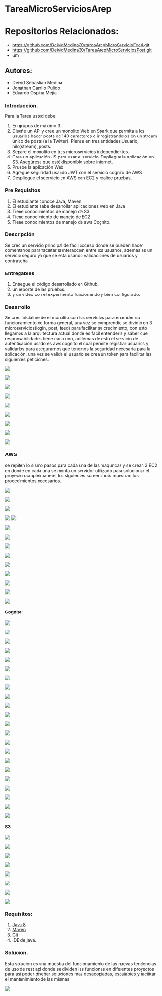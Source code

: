 # TareaMicroServiciosArep

# Repositorios Relacionados:
- https://github.com/DeividMedina30/tareaArepMicroServicioFeed.git
- https://github.com/DeividMedina30/TareaArepMicroServiciosPost.git
- um

## Autores: 
- Deivid Sebastian Medina
- Jonathan Camilo Pulido
- Eduardo Ospina Mejia 

### Introduccion.

Para la Tarea usted debe:

1) En grupos de máximo 3.
2) Diseñe un API y cree un monolito  Web en Spark que permita a los usuarios hacer posts de 140 caracteres e ir registrandolos en un stream único de posts (a la Twitter). Piense en tres entidades Usuario, hilo(stream), posts.
3) Separe el monolito en tres microservicios independientes.
4) Cree un aplicación JS para usar el servicio. Depliegue la aplicación en S3. Asegúrese que esté disponible sobre internet.
5) Pruebe la aplicación Web
6) Agregue seguridad usando JWT con el servicio cognito de AWS.
7) Despliegue el seervicio en AWS con EC2 y realice pruebas.
    

### Pre Requisitos

1) El estudiante conoce Java, Maven
2) El estudiante sabe desarrollar aplicaciones web en Java
3) Tiene conocimientos de manejo de S3
4) Tiene conocimiento de manejo de EC2
5) Tiene conocimientos de manejo de aws Cognito.

### Descripción

Se creo un servicio principal de facil acceso donde se pueden hacer comentarios para facilitar la interacción entre los usuarios, ademas es un servicio seguro ya que se esta usando validaciones de usuarios y contraseña


### Entregables

1) Entregue el código desarrollado en Github.
2) un reporte de las pruebas.
3) y un video con el experimento funcionando y bien configurado.

### Desarrollo

Se creo inicialmente el monolito con los servicios para entender su funcionamiento de forma general, una vez se comprendio se dividio en 3 microservicios(login, post, feed) para facilitar su crecimiento, con esto llegamos a la arquitectura actual donde es facil entenderla y  saber que responsabilidades tiene cada uno, addemas de esto el servicio de autenticación usado es aws cognito el cual permite registrar usuarios y validarlos para asegurarnos que tenemos la seguridad necesaria para la aplicación, una vez se valida el usuario se crea un token para facilitar las siguientes peticiones.

![](https://i.postimg.cc/zvqk3XdC/Whats-App-Image-2022-04-21-at-12-08-45-AM.jpg)

![](https://i.postimg.cc/fTTKNySZ/Whats-App-Image-2022-04-21-at-12-09-58-AM.jpg)

![](https://i.postimg.cc/Vv9HHVhR/Whats-App-Image-2022-04-20-at-11-58-52-PM.jpg)

![](https://i.postimg.cc/vHMK6G1S/Whats-App-Image-2022-04-21-at-12-00-55-AM.jpg)

![](https://i.postimg.cc/xdkpSC7q/Whats-App-Image-2022-04-21-at-12-03-47-AM.jpg)

![](https://i.postimg.cc/FK2WFv5p/Whats-App-Image-2022-04-21-at-12-05-06-AM.jpg)

![](https://i.postimg.cc/sfP6zbnP/Whats-App-Image-2022-04-21-at-12-05-45-AM.jpg)

![](https://i.postimg.cc/XvyLzPGC/Whats-App-Image-2022-04-21-at-12-06-17-AM.jpg)

![](https://i.postimg.cc/j5HXsJhq/Whats-App-Image-2022-04-21-at-12-06-48-AM.jpg)

### AWS
se repiten lo sismo pasos para cada una de las maquncas y se crean 3 EC2 en donde en cada una se monta un servidor utilizado para 
solucionar el proyecto ocmpletmanete, los siguientes screenshots muestran los procedimientos necesarios. 

![](https://i.postimg.cc/Wpy9TnHn/Capture1.png)

![](https://i.postimg.cc/y8mnhzYQ/Capture2.png)

![](https://i.postimg.cc/MGtD4bB1/Capture3.png)

![](https://i.postimg.cc/Qttbr9gw/Capture4.png
)
![](https://i.postimg.cc/PxRMfX2x/Capture5.png)

![](https://i.postimg.cc/yx3ykMbT/Capture6.png)

![](https://i.postimg.cc/59XhB6cs/Capture7.png)

![](https://i.postimg.cc/g2W1bsx7/Capture8.png)

![](https://i.postimg.cc/5NcR8gSt/Capture9.png)

![](https://i.postimg.cc/7YgQ9zKn/Capture10.png)

![](https://i.postimg.cc/8zNX0C3Q/Capture11.png)

![](https://i.postimg.cc/pddGP6Rs/Capture12.png)

![](https://i.postimg.cc/wvywmRtJ/Capture13.png)

![](https://i.postimg.cc/FRMDgFc6/Capture14.png)

#### Cognito: 

![](https://i.postimg.cc/LXcSLGd6/Capture1.png)

![](https://i.postimg.cc/2jWrrjvq/Capture2.png)

![](https://i.postimg.cc/5NM10cqs/Capture3.png)

![](https://i.postimg.cc/CLH0nvcS/Capture4.png)

![](https://i.postimg.cc/CxcVmRy2/Capture5.png)

![](https://i.postimg.cc/k5DPZ7qg/Capture6.png)

![](https://i.postimg.cc/43MRRjxb/Capture7.png)

![](https://i.postimg.cc/PJnGPZZC/Capture8.png)

![](https://i.postimg.cc/brx7bJH3/Capture9.png)

![](https://i.postimg.cc/xjLDBxDM/Capture10.png)

![](https://i.postimg.cc/HsHDmwdK/Capture11.png)

![](https://i.postimg.cc/jSFFDPYR/Whats-App-Image-2022-04-20-at-11-41-08-PM.jpg)

![](https://i.postimg.cc/vmxSfTGf/Whats-App-Image-2022-04-20-at-11-42-28-PM.jpg)

![](https://i.postimg.cc/RFcspY60/Whats-App-Image-2022-04-20-at-11-42-40-PM.jpg)

![](https://i.postimg.cc/90Cx6BZY/Whats-App-Image-2022-04-20-at-11-43-16-PM.jpg)

![](https://i.postimg.cc/qqwm4CGV/Whats-App-Image-2022-04-20-at-11-43-31-PM.jpg)

![](https://i.postimg.cc/NGkC1WvJ/Whats-App-Image-2022-04-20-at-11-43-56-PM.jpg)

![](https://i.postimg.cc/KvcqQJZZ/Whats-App-Image-2022-04-20-at-11-44-52-PM.jpg)

![](https://i.postimg.cc/J4TTFZnj/Whats-App-Image-2022-04-20-at-11-45-16-PM.jpg)

![](https://i.postimg.cc/9Xb14Zys/Whats-App-Image-2022-04-20-at-11-46-53-PM.jpg)

![](https://i.postimg.cc/CLK7b5N5/Whats-App-Image-2022-04-20-at-11-48-00-PM.jpg)

![](https://i.postimg.cc/VvJSLxqf/Whats-App-Image-2022-04-20-at-11-51-39-PM.jpg)

#### S3

![](https://i.postimg.cc/wvGvPwSS/Captures1.png)

![](https://i.postimg.cc/V5yNsdsg/Captures2.png)

![](https://i.postimg.cc/MZnbGNKf/Captures3.png)

![](https://i.postimg.cc/fW17SCJ2/Captures4.png)

![](https://i.postimg.cc/dtd22CCq/Captures5.png)

![](https://i.postimg.cc/4xgzB3vp/Captures6.png)

![](https://i.postimg.cc/0y073qZF/Captures7.png)

![](https://i.postimg.cc/8CyMpB2b/Captures8.png)

### Requisitos:
1)   [Java 8](https://www.java.com/download/ie_manual.jsp)
2)   [Maven](https://maven.apache.org/download.cgi)
3)   [Git](https://git-scm.com/downloads)
4)   IDE de java.

### Solucion.

Esta solucion es una muestra del funcionamiento de las nuevas tendencias de uso de rest api donde se dividen las funciones en diferentes proyectos para asi poder diseñar soluciones mas desacopladas, escalables y facilitar el mantenimiento de las mismas

![](https://i.postimg.cc/hvr4xyPd/Arep.png)
